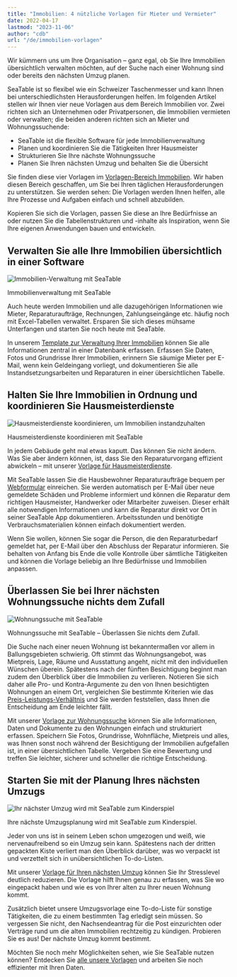 ```yaml
---
title: "Immobilien: 4 nützliche Vorlagen für Mieter und Vermieter"
date: 2022-04-17
lastmod: "2023-11-06"
author: "cdb"
url: "/de/immobilien-vorlagen"
---
```


Wir kümmern uns um Ihre Organisation – ganz egal, ob Sie Ihre Immobilien übersichtlich verwalten möchten, auf der Suche nach einer Wohnung sind oder bereits den nächsten Umzug planen.

SeaTable ist so flexibel wie ein Schweizer Taschenmesser und kann Ihnen bei unterschiedlichsten Herausforderungen helfen. Im folgenden Artikel stellen wir Ihnen vier neue Vorlagen aus dem Bereich Immobilien vor. Zwei richten sich an Unternehmen oder Privatpersonen, die Immobilien vermieten oder verwalten; die beiden anderen richten sich an Mieter und Wohnungssuchende:

- SeaTable ist die flexible Software für jede Immobilienverwaltung
- Planen und koordinieren Sie die Tätigkeiten Ihrer Hausmeister
- Strukturieren Sie Ihre nächste Wohnungssuche
- Planen Sie Ihren nächsten Umzug und behalten Sie die Übersicht

Sie finden diese vier Vorlagen im [Vorlagen-Bereich Immobilien](https://seatable.io/vorlagen/immobilien/). Wir haben diesen Bereich geschaffen, um Sie bei Ihren täglichen Herausforderungen zu unterstützen. Sie werden sehen: Die Vorlagen werden Ihnen helfen, alle Ihre Prozesse und Aufgaben einfach und schnell abzubilden.

Kopieren Sie sich die Vorlagen, passen Sie diese an Ihre Bedürfnisse an oder nutzen Sie die Tabellenstrukturen und -inhalte als Inspiration, wenn Sie Ihre eigenen Anwendungen bauen und entwickeln.

## Verwalten Sie alle Ihre Immobilien übersichtlich in einer Software

![Immobilien-Verwaltung mit SeaTable](https://seatable.io/wp-content/uploads/2022/04/seatable-property-management.png)

Immobilienverwaltung mit SeaTable

Auch heute werden Immobilien und alle dazugehörigen Informationen wie Mieter, Reparaturaufträge, Rechnungen, Zahlungseingänge etc. häufig noch mit Excel-Tabellen verwaltet. Ersparen Sie sich dieses mühsame Unterfangen und starten Sie noch heute mit SeaTable.

In unserem [Template zur Verwaltung Ihrer Immobilien](https://seatable.io/vorlage/ufyf6scpsgucxv8y0g9asw/) können Sie alle Informationen zentral in einer Datenbank erfassen. Erfassen Sie Daten, Fotos und Grundrisse Ihrer Immobilien, erinnern Sie säumige Mieter per E-Mail, wenn kein Geldeingang vorliegt, und dokumentieren Sie alle Instandsetzungsarbeiten und Reparaturen in einer übersichtlichen Tabelle.

## Halten Sie Ihre Immobilien in Ordnung und koordinieren Sie Hausmeisterdienste

![Hausmeisterdienste koordinieren, um Immobilien instandzuhalten](https://seatable.io/wp-content/uploads/2022/04/hausmeisterdienste-seatable.png)

Hausmeisterdienste koordinieren mit SeaTable

In jedem Gebäude geht mal etwas kaputt. Das können Sie nicht ändern. Was Sie aber ändern können, ist, dass Sie den Reparaturvorgang effizient abwickeln – mit unserer [Vorlage für Hausmeisterdienste](https://seatable.io/vorlage/og4b3ghdrlippbkd3itqfg/).

Mit SeaTable lassen Sie die Hausbewohner Reparaturaufträge bequem per [Webformular](https://seatable.io/docs/handbuch/seatable-nutzen/webformulare/) einreichen. Sie werden automatisch per E-Mail über neue gemeldete Schäden und Probleme informiert und können die Reparatur dem richtigen Hausmeister, Handwerker oder Mitarbeiter zuweisen. Dieser erhält alle notwendigen Informationen und kann die Reparatur direkt vor Ort in seiner SeaTable App dokumentieren. Arbeitsstunden und benötigte Verbrauchsmaterialien können einfach dokumentiert werden.

Wenn Sie wollen, können Sie sogar die Person, die den Reparaturbedarf gemeldet hat, per E-Mail über den Abschluss der Reparatur informieren. Sie behalten von Anfang bis Ende die volle Kontrolle über sämtliche Tätigkeiten und können die Vorlage beliebig an Ihre Bedürfnisse und Immobilien anpassen.

## Überlassen Sie bei Ihrer nächsten Wohnungssuche nichts dem Zufall

![Wohnungssuche mit SeaTable](https://seatable.io/wp-content/uploads/2022/04/wohnungssuche-seatable-vorlage-immobilien.png)

Wohnungssuche mit SeaTable – Überlassen Sie nichts dem Zufall.

Die Suche nach einer neuen Wohnung ist bekanntermaßen vor allem in Ballungsgebieten schwierig. Oft stimmt das Wohnungsangebot, was Mietpreis, Lage, Räume und Ausstattung angeht, nicht mit den individuellen Wünschen überein. Spätestens nach der fünften Besichtigung beginnt man zudem den Überblick über die Immobilien zu verlieren. Notieren Sie sich daher alle Pro- und Kontra-Argumente zu den von Ihnen besichtigten Wohnungen an einem Ort, vergleichen Sie bestimmte Kriterien wie das [Preis-Leistungs-Verhältnis](https://de.wikipedia.org/wiki/Preis-Leistungs-Verhältnis) und Sie werden feststellen, dass Ihnen die Entscheidung am Ende leichter fällt.

Mit unserer [Vorlage zur Wohnungssuche](https://seatable.io/vorlage/ggr4kqd4quazbz6fivljgg/) können Sie alle Informationen, Daten und Dokumente zu den Wohnungen einfach und strukturiert erfassen. Speichern Sie Fotos, Grundrisse, Wohnfläche, Mietpreis und alles, was Ihnen sonst noch während der Besichtigung der Immobilien aufgefallen ist, in einer übersichtlichen Tabelle. Vergeben Sie eine Bewertung und treffen Sie leichter, sicherer und schneller die richtige Entscheidung.

## Starten Sie mit der Planung Ihres nächsten Umzugs

![Ihr nächster Umzug wird mit SeaTable zum Kinderspiel](https://seatable.io/wp-content/uploads/2022/04/umzugsliste-seatable-immobilien.png)

Ihre nächste Umzugsplanung wird mit SeaTable zum Kinderspiel.

Jeder von uns ist in seinem Leben schon umgezogen und weiß, wie nervenaufreibend so ein Umzug sein kann. Spätestens nach der dritten gepackten Kiste verliert man den Überblick darüber, was wo verpackt ist und verzettelt sich in unübersichtlichen To-do-Listen.

Mit unserer [Vorlage für Ihren nächsten Umzug](https://seatable.io/vorlage/h3kzygydsysdrzun-h-fxq/) können Sie Ihr Stresslevel deutlich reduzieren. Die Vorlage hilft Ihnen genau zu erfassen, was Sie wo eingepackt haben und wie es von Ihrer alten zu Ihrer neuen Wohnung kommt.

Zusätzlich bietet unsere Umzugsvorlage eine To-do-Liste für sonstige Tätigkeiten, die zu einem bestimmten Tag erledigt sein müssen. So vergessen Sie nicht, den Nachsendeantrag für die Post einzurichten oder Verträge rund um die alten Immobilien rechtzeitig zu kündigen. Probieren Sie es aus! Der nächste Umzug kommt bestimmt.

Möchten Sie noch mehr Möglichkeiten sehen, wie Sie SeaTable nutzen können? Entdecken Sie [alle unsere Vorlagen](https://seatable.io/vorlagen/) und arbeiten Sie noch effizienter mit Ihren Daten.
